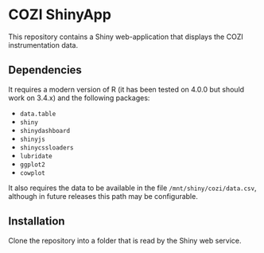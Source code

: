 # COZI ShinyApp

This repository contains a Shiny web-application that displays the COZI instrumentation data.

## Dependencies

It requires a modern version of R (it has been tested on 4.0.0 but should work on 3.4.x) and the following packages:

  - `data.table`
  - `shiny`
  - `shinydashboard`
  - `shinyjs`
  - `shinycssloaders`
  - `lubridate`
  - `ggplot2`
  - `cowplot`
  
It also requires the data to be available in the file `/mnt/shiny/cozi/data.csv`, although in future releases this path may be configurable.
  
## Installation

Clone the repository into a folder that is read by the Shiny web service.
